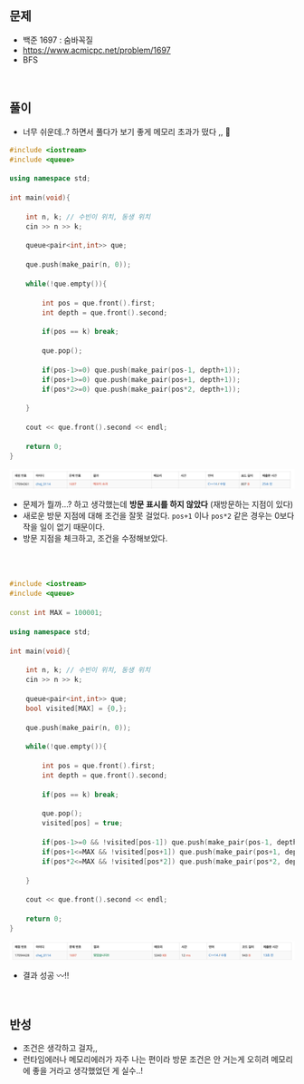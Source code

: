 ## 문제
- 백준 1697 : 숨바꼭질
- https://www.acmicpc.net/problem/1697
- BFS 


<br/>


## 풀이
- 너무 쉬운데..? 하면서 풀다가 보기 좋게 메모리 초과가 떴다 ,, 🤯

```c++
#include <iostream>
#include <queue>

using namespace std;

int main(void){
    
    int n, k; // 수빈이 위치, 동생 위치
    cin >> n >> k;
    
    queue<pair<int,int>> que;
    
    que.push(make_pair(n, 0));
    
    while(!que.empty()){
        
        int pos = que.front().first;
        int depth = que.front().second;
        
        if(pos == k) break;
        
        que.pop();
        
        if(pos-1>=0) que.push(make_pair(pos-1, depth+1));
        if(pos+1>=0) que.push(make_pair(pos+1, depth+1));
        if(pos*2>=0) que.push(make_pair(pos*2, depth+1));
    
    }
    
    cout << que.front().second << endl;
    
    return 0;
}


```
![screenshot](./screenshots/boj1697_err.png)


- 문제가 뭘까...? 하고 생각했는데 **방문 표시를 하지 않았다** (재방문하는 지점이 있다)
- 새로운 방문 지점에 대해 조건을 잘못 걸었다. `pos+1` 이나 `pos*2` 같은 경우는 0보다 작을 일이 없기 때문이다. 
- 방문 지점을 체크하고, 조건을 수정해보았다.

<br/> <br/>



```c++
#include <iostream>
#include <queue>

const int MAX = 100001;

using namespace std;

int main(void){
    
    int n, k; // 수빈이 위치, 동생 위치
    cin >> n >> k;
    
    queue<pair<int,int>> que;
    bool visited[MAX] = {0,};
    
    que.push(make_pair(n, 0));
    
    while(!que.empty()){
        
        int pos = que.front().first;
        int depth = que.front().second;
        
        if(pos == k) break;
        
        que.pop();
        visited[pos] = true;
        
        if(pos-1>=0 && !visited[pos-1]) que.push(make_pair(pos-1, depth+1));
        if(pos+1<=MAX && !visited[pos+1]) que.push(make_pair(pos+1, depth+1));
        if(pos*2<=MAX && !visited[pos*2]) que.push(make_pair(pos*2, depth+1));
    
    }
    
    cout << que.front().second << endl;
    
    return 0;
}

```

 ![screenshot](./screenshots/boj1697.png)
 
 - 결과 성공 〰️‼️
 
 
 
 <br/>
 
 
 
 
 ## 반성
 - 조건은 생각하고 걸자,,
 - 런타임에러나 메모리에러가 자주 나는 편이라 방문 조건은 안 거는게 오히려 메모리에 좋을 거라고 생각했었던 게 실수..! 
 
 
